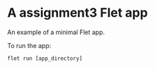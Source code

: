 # A assignment3 Flet app

An example of a minimal Flet app.

To run the app:

```
flet run [app_directory]
```